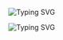 
![Typing SVG](https://readme-typing-svg.herokuapp.com/?lines=Hi+there+👋&center=true&size=25&color=FF5733)

![Typing SVG](https://readme-typing-svg.herokuapp.com/?lines=Welcome+to+my+profile!&center=true&size=25&color=0000FF)

<!--
**Nabitha/Nabitha** is a ✨ _special_ ✨ repository because its `README.md` (this file) appears on your GitHub profile.

Here are some ideas to get you started:

- 🔭 I’m currently working on ...
- 🌱 I’m currently learning ...
- 👯 I’m looking to collaborate on ...
- 🤔 I’m looking for help with ...
- 💬 Ask me about ...
- 📫 How to reach me: ...
- 😄 Pronouns: ...
- ⚡ Fun fact: ...
-->
